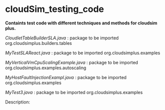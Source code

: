 # cloudSim_testing_code
**Containts test code with different techniques and methods for cloudsim plus.**

*CloudletTableBuilderSLA.java* : package to be imported org.cloudsimplus.builders.tables

*MyTestSLAReact.java* : package to be imported org.cloudsimplus.examples

*MyVerticalVmCpuScalingExample.java* : package to be imported org.cloudsimplus.examples.autoscaling

*MyHostFaultInjectionExampl.java* : package to be imported org.cloudsimplus.examples

*MyTest3.java* : package to be imported org.cloudsimplus.examples

Description: 


